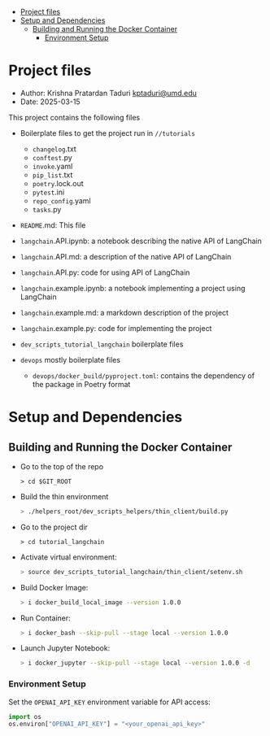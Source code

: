 <!-- toc -->

- [Project files](#project-files)
- [Setup and Dependencies](#setup-and-dependencies)
  * [Building and Running the Docker Container](#building-and-running-the-docker-container)
    + [Environment Setup](#environment-setup)

<!-- tocstop -->

# Project files

- Author: Krishna Pratardan Taduri <kptaduri@umd.edu>
- Date: 2025-03-15

This project contains the following files

- Boilerplate files to get the project run in `//tutorials`
  - `changelog`.txt
  - `conftest`.py
  - `invoke`.yaml
  - `pip_list`.txt
  - `poetry`.lock.out
  - `pytest`.ini
  - `repo_config`.yaml
  - `tasks`.py

- `README`.md: This file
- `langchain`.API.ipynb: a notebook describing the native API of LangChain
- `langchain`.API.md: a description of the native API of LangChain
- `langchain`.API.py: code for using API of LangChain
- `langchain`.example.ipynb: a notebook implementing a project using LangChain
- `langchain`.example.md: a markdown description of the project
- `langchain`.example.py: code for implementing the project

- `dev_scripts_tutorial_langchain` boilerplate files
- `devops` mostly boilerplate files
  - `devops/docker_build/pyproject.toml`: contains the dependency of the package
    in Poetry format

# Setup and Dependencies

## Building and Running the Docker Container

- Go to the top of the repo
  ```
  > cd $GIT_ROOT
  ```
- Build the thin environment
  ```bash
  > ./helpers_root/dev_scripts_helpers/thin_client/build.py
  ```
- Go to the project dir
  ```
  > cd tutorial_langchain
  ```
- Activate virtual environment:
  ```bash
  > source dev_scripts_tutorial_langchain/thin_client/setenv.sh
  ```
- Build Docker Image:
  ```bash
  > i docker_build_local_image --version 1.0.0
  ```
- Run Container:
  ```bash
  > i docker_bash --skip-pull --stage local --version 1.0.0
  ```
- Launch Jupyter Notebook:
  ```bash
  > i docker_jupyter --skip-pull --stage local --version 1.0.0 -d
  ```

### Environment Setup

Set the `OPENAI_API_KEY` environment variable for API access:

```python
import os
os.environ["OPENAI_API_KEY"] = "<your_openai_api_key>"
```
